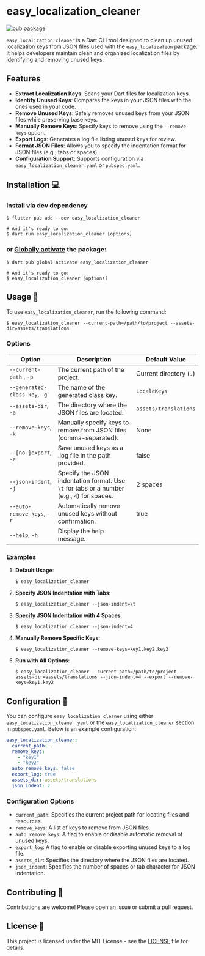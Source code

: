 # easy_localization_cleaner

[![pub package](https://img.shields.io/pub/v/easy_localization_cleaner.svg)](https://pub.dartlang.org/packages/easy_localization_cleaner)

`easy_localization_cleaner` is a Dart CLI tool designed to clean up unused localization keys from JSON files used with the `easy_localization` package. It helps developers maintain clean and organized localization files by identifying and removing unused keys.

## Features

- **Extract Localization Keys**: Scans your Dart files for localization keys.
- **Identify Unused Keys**: Compares the keys in your JSON files with the ones used in your code.
- **Remove Unused Keys**: Safely removes unused keys from your JSON files while preserving base keys.
- **Manually Remove Keys**: Specify keys to remove using the `--remove-keys` option.
- **Export Logs**: Generates a log file listing unused keys for review.
- **Format JSON Files**: Allows you to specify the indentation format for JSON files (e.g., tabs or spaces).
- **Configuration Support**: Supports configuration via `easy_localization_cleaner.yaml` or `pubspec.yaml`.

## Installation 💻

### Install via dev dependency

```shell
$ flutter pub add --dev easy_localization_cleaner

# And it's ready to go:
$ dart run easy_localization_cleaner [options]
```

### or [Globally activate][] the package:

[globally activate]: https://dart.dev/tools/pub/cmd/pub-global

```shell
$ dart pub global activate easy_localization_cleaner

# And it's ready to go:
$ easy_localization_cleaner [options]
```

## Usage 🚀

To use `easy_localization_cleaner`, run the following command:

```shell
$ easy_localization_cleaner --current-path=/path/to/project --assets-dir=assets/translations
```

### Options

| Option                        | Description                                                                                | Default Value           |
| ----------------------------- | ------------------------------------------------------------------------------------------ | ----------------------- |
| `--current-path` , `-p`       | The current path of the project.                                                           | Current directory (`.`) |
| `--generated-class-key`, `-g` | The name of the generated class key.                                                       | `LocaleKeys`            |
| `--assets-dir`, `-a`          | The directory where the JSON files are located.                                            | `assets/translations`   |
| `--remove-keys`, `-k`         | Manually specify keys to remove from JSON files (comma-separated).                         | None                    |
| `--[no-]export`, `-e`         | Save unused keys as a .log file in the path provided.                                      | false                   |
| `--json-indent`, `-j`         | Specify the JSON indentation format. Use `\t` for tabs or a number (e.g., `4`) for spaces. | 2 spaces                |
| `--auto-remove-keys`, `-r`    | Automatically remove unused keys without confirmation.                                     | true                    |
| `--help`, `-h`                | Display the help message.                                                                  |

### Examples

1. **Default Usage**:

   ```shell
   $ easy_localization_cleaner
   ```

2. **Specify JSON Indentation with Tabs**:

   ```shell
   $ easy_localization_cleaner --json-indent=\t
   ```

3. **Specify JSON Indentation with 4 Spaces**:

   ```shell
   $ easy_localization_cleaner --json-indent=4
   ```

4. **Manually Remove Specific Keys**:

   ```shell
   $ easy_localization_cleaner --remove-keys=key1,key2,key3
   ```

5. **Run with All Options**:

   ```shell
   $ easy_localization_cleaner --current-path=/path/to/project --assets-dir=assets/translations --json-indent=4 --export --remove-keys=key1,key2
   ```

## Configuration 📄

You can configure `easy_localization_cleaner` using either `easy_localization_cleaner.yaml` or the `easy_localization_cleaner` section in `pubspec.yaml`. Below is an example configuration:

```yaml
easy_localization_cleaner:
  current_path: .
  remove_keys:
    - "key1"
    - "key2"
  auto_remove_keys: false
  export_log: true
  assets_dir: assets/translations
  json_indent: 2
```

### Configuration Options

- `current_path`: Specifies the current project path for locating files and resources.
- `remove_keys`: A list of keys to remove from JSON files.
- `auto_remove_keys`: A flag to enable or disable automatic removal of unused keys.
- `export_log`: A flag to enable or disable exporting unused keys to a log file.
- `assets_dir`: Specifies the directory where the JSON files are located.
- `json_indent`: Specifies the number of spaces or tab character for JSON indentation.

## Contributing 🤝

Contributions are welcome! Please open an issue or submit a pull request.

## License 📄

This project is licensed under the MIT License - see the [LICENSE](LICENSE) file for details.
